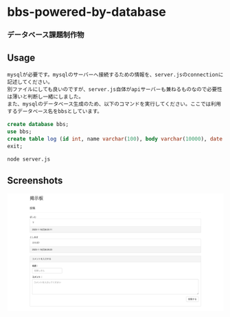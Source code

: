 # bbs-powered-by-database

### データベース課題制作物

## Usage

    mysqlが必要です。mysqlのサーバーへ接続するための情報を、server.jsのconnectionに記述してください。
    別ファイルにしても良いのですが、server.js自体がapiサーバーも兼ねるものなので必要性は薄いと判断し一緒にしました。
    また、mysqlのデータベース生成のため、以下のコマンドを実行してください。ここでは利用するデータベース名をbbsとしています。

```sql
create database bbs;
use bbs;
create table log (id int, name varchar(100), body varchar(10000), date varchar(100));
exit;
```

    node server.js

## Screenshots

![AppsImage](./sample.png)
